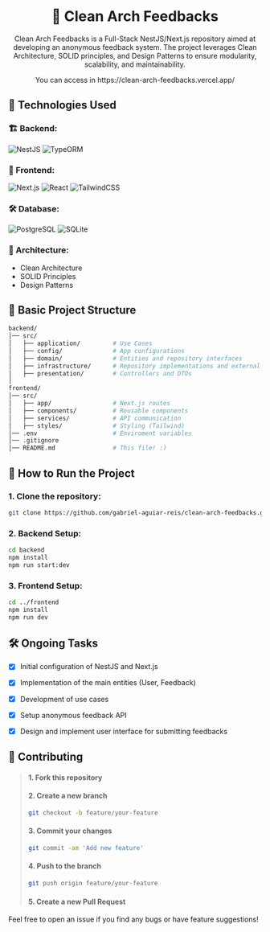 <h1 align="center">📝 Clean Arch Feedbacks</h1>

<p align="center">Clean Arch Feedbacks is a Full-Stack NestJS/Next.js repository aimed at developing an anonymous feedback system. The project leverages Clean Architecture, SOLID principles, and Design Patterns to ensure modularity, scalability, and maintainability.</p>

<p align="center">You can access in https://clean-arch-feedbacks.vercel.app/</p>

## 📌 Technologies Used

### 🏗 Backend:
![NestJS](https://img.shields.io/badge/NestJS-brightgreen?style=for-the-badge&logo=nestjs&logoColor=EA2858&color=222222)
![TypeORM](https://img.shields.io/badge/typeORM-brightgreen?style=for-the-badge&logo=typeorm&logoColor=EA3B2B&color=222222)

### 🎨 Frontend:
![Next.js](https://img.shields.io/badge/Next.js-brightgreen?style=for-the-badge&logo=nextdotjs&logoColor=EDEEF0&color=222222)
![React](https://img.shields.io/badge/react-brightgreen?style=for-the-badge&logo=react&logoColor=00D8FF&color=222222)
![TailwindCSS](https://img.shields.io/badge/tailwindCSS-brightgreen?style=for-the-badge&logo=tailwindcss&logoColor=06B6D4&color=222222)

### 🛠 Database:
![PostgreSQL](https://img.shields.io/badge/postgreSQL-brightgreen?style=for-the-badge&logo=postgresql&logoColor=white&color=172554)
![SQLite](https://img.shields.io/badge/SQLite-brightgreen?style=for-the-badge&logo=sqlite&logoColor=white&color=172554)

### 🚀 Architecture:
- Clean Architecture  
- SOLID Principles  
- Design Patterns

## 📂 Basic Project Structure

```bash
backend/
│── src/
│   ├── application/         # Use Cases
│   ├── config/              # App configurations
│   ├── domain/              # Entities and repository interfaces
│   ├── infrastructure/      # Repository implementations and external services
│   ├── presentation/        # Controllers and DTOs
│
frontend/
│── src/
│   ├── app/                 # Next.js routes
│   ├── components/          # Reusable components
│   ├── services/            # API communication
│   ├── styles/              # Styling (Tailwind)
│── .env                     # Enviroment variables
│── .gitignore
│── README.md                # This file! :)
```

## 🚀 How to Run the Project

### 1. Clone the repository:
```bash
git clone https://github.com/gabriel-aguiar-reis/clean-arch-feedbacks.git
```

### 2. Backend Setup:
```bash
cd backend
npm install
npm run start:dev
```

### 3. Frontend Setup:
```bash
cd ../frontend
npm install
npm run dev
```

## 🛠 Ongoing Tasks

- [x] Initial configuration of NestJS and Next.js

- [x] Implementation of the main entities (User, Feedback)

- [x] Development of use cases

- [x] Setup anonymous feedback API

- [x] Design and implement user interface for submitting feedbacks

## 🤝 Contributing

> #### 1. Fork this repository
>
> #### 2. Create a new branch
>```bash
>git checkout -b feature/your-feature
>```
>
>#### 3. Commit your changes
>```bash
>git commit -am 'Add new feature'
>```
>
>#### 4. Push to the branch
>```bash
>git push origin feature/your-feature
>```
>
>#### 5. Create a new Pull Request

Feel free to open an issue if you find any bugs or have feature suggestions!

